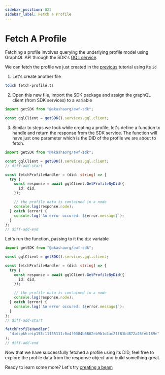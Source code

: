 ```yaml
---
sidebar_position: 822
sidebar_label: Fetch a Profile
---
```


# Fetch A Profile

Fetching a profile involves querying the underlying <span className='highlight-1'>profile model</span> using GraphQL API through the SDK's [GQL service](../../data-fetching-and-mutations/sdk/services/Services.md#graphql).

We can fetch the profile we just created in the [previous](./create-a-profile.md) tutorial using its `id`

1. Let's create another file

```bash
touch fetch-profile.ts
```

2. Open this new file, import the SDK package and assign the graphQL client (from SDK services) to a variable

```ts title="fetch-profile.ts"
import getSDK from "@akashaorg/awf-sdk";

const gqlClient = getSDK().services.gql.client;
```

3. Similar to steps we took while creating a profile, let's define a function to handle and return the response from the SDK service. The function will have just one parameter which is the DID of the profile we are about to fetch.

```ts title="fetch-profile.ts"
import getSDK from "@akashaorg/awf-sdk";

const gqlClient = getSDK().services.gql.client;
// diff-add-start

const fetchProfileHandler = (did: string) => {
  try {
    const response = await gqlClient.GetProfileByDid({
      id: did,
    });

    // the profile data is contained in a node
    console.log(response.node);
  } catch (error) {
    console.log(`An error occured: ${error.message}`);
  }
};
// diff-add-end
```

Let's run the function, passing to it the `did` variable

```ts title="fetch-profile.ts"
import getSDK from "@akashaorg/awf-sdk";

const gqlClient = getSDK().services.gql.client;

const fetchProfileHandler = (did: string) => {
  try {
    const response = await gqlClient.GetProfileByDid({
      id: did,
    });

    // the profile data is contained in a node
    console.log(response.node);
  } catch (error) {
    console.log(`An error occured: ${error.message}`);
  }
};
// diff-add-start

fetchProfileHandler(
  "did:pkh:eip155:11155111:0x4f0004b6802eb9b1d4ac21f81bd872a26feb189e"
);
// diff-add-end
```

Now that we have successfully fetched a profile using its DID, feel free to explore the profile data from the response object and build something great.

Ready to learn some more? Let's try [creating a beam](./create-a-beam.md)
